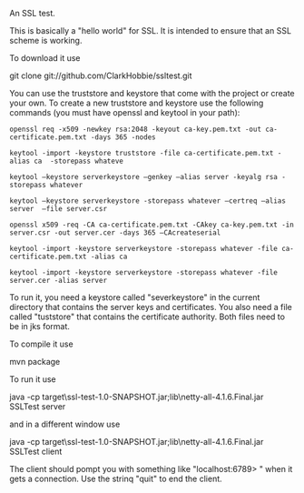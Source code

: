 An SSL test.

This is basically a "hello world" for SSL. It is intended to ensure that an SSL scheme is working.

To download it use

git clone git://github.com/ClarkHobbie/ssltest.git


You can use the truststore and keystore that come with the project or create your own.  To create a new truststore and keystore use the following commands (you must have openssl and keytool in your path):

`openssl req -x509 -newkey rsa:2048 -keyout ca-key.pem.txt -out ca-certificate.pem.txt -days 365 -nodes`

`keytool -import -keystore truststore -file ca-certificate.pem.txt -alias ca  -storepass whateve`

`keytool –keystore serverkeystore –genkey –alias server -keyalg rsa -storepass whatever`

`keytool –keystore serverkeystore -storepass whatever –certreq –alias server  –file server.csr`

`openssl x509 -req -CA ca-certificate.pem.txt -CAkey ca-key.pem.txt -in server.csr -out server.cer -days 365 –CAcreateserial`

`keytool -import -keystore serverkeystore -storepass whatever -file ca-certificate.pem.txt -alias ca`

`keytool -import -keystore serverkeystore -storepass whatever -file server.cer -alias server`

To run it, you need a keystore called "severkeystore" in the current directory that contains the server keys and certificates. You also need a file called "tuststore" that contains the certificate authority. Both files need to be in jks format.

To compile it use

mvn package

To run it use

java -cp target\ssl-test-1.0-SNAPSHOT.jar;lib\netty-all-4.1.6.Final.jar SSLTest server

and in a different window use

java -cp target\ssl-test-1.0-SNAPSHOT.jar;lib\netty-all-4.1.6.Final.jar SSLTest client

The client should pompt you with something like "localhost:6789> " when it gets a connection.  Use the strinq "quit" to end the client.